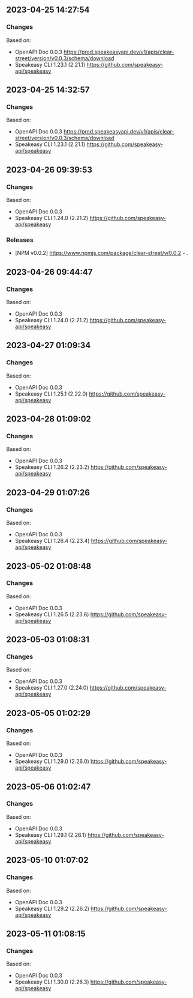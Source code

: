 

## 2023-04-25 14:27:54
### Changes
Based on:
- OpenAPI Doc 0.0.3 https://prod.speakeasyapi.dev/v1/apis/clear-street/version/v0.0.3/schema/download
- Speakeasy CLI 1.23.1 (2.21.1) https://github.com/speakeasy-api/speakeasy

## 2023-04-25 14:32:57
### Changes
Based on:
- OpenAPI Doc 0.0.3 https://prod.speakeasyapi.dev/v1/apis/clear-street/version/v0.0.3/schema/download
- Speakeasy CLI 1.23.1 (2.21.1) https://github.com/speakeasy-api/speakeasy

## 2023-04-26 09:39:53
### Changes
Based on:
- OpenAPI Doc 0.0.3 
- Speakeasy CLI 1.24.0 (2.21.2) https://github.com/speakeasy-api/speakeasy
### Releases
- [NPM v0.0.2] https://www.npmjs.com/package/clear-street/v/0.0.2 - .

## 2023-04-26 09:44:47
### Changes
Based on:
- OpenAPI Doc 0.0.3 
- Speakeasy CLI 1.24.0 (2.21.2) https://github.com/speakeasy-api/speakeasy

## 2023-04-27 01:09:34
### Changes
Based on:
- OpenAPI Doc 0.0.3 
- Speakeasy CLI 1.25.1 (2.22.0) https://github.com/speakeasy-api/speakeasy

## 2023-04-28 01:09:02
### Changes
Based on:
- OpenAPI Doc 0.0.3 
- Speakeasy CLI 1.26.2 (2.23.2) https://github.com/speakeasy-api/speakeasy

## 2023-04-29 01:07:26
### Changes
Based on:
- OpenAPI Doc 0.0.3 
- Speakeasy CLI 1.26.4 (2.23.4) https://github.com/speakeasy-api/speakeasy

## 2023-05-02 01:08:48
### Changes
Based on:
- OpenAPI Doc 0.0.3 
- Speakeasy CLI 1.26.5 (2.23.6) https://github.com/speakeasy-api/speakeasy

## 2023-05-03 01:08:31
### Changes
Based on:
- OpenAPI Doc 0.0.3 
- Speakeasy CLI 1.27.0 (2.24.0) https://github.com/speakeasy-api/speakeasy

## 2023-05-05 01:02:29
### Changes
Based on:
- OpenAPI Doc 0.0.3 
- Speakeasy CLI 1.29.0 (2.26.0) https://github.com/speakeasy-api/speakeasy

## 2023-05-06 01:02:47
### Changes
Based on:
- OpenAPI Doc 0.0.3 
- Speakeasy CLI 1.29.1 (2.26.1) https://github.com/speakeasy-api/speakeasy

## 2023-05-10 01:07:02
### Changes
Based on:
- OpenAPI Doc 0.0.3 
- Speakeasy CLI 1.29.2 (2.26.2) https://github.com/speakeasy-api/speakeasy

## 2023-05-11 01:08:15
### Changes
Based on:
- OpenAPI Doc 0.0.3 
- Speakeasy CLI 1.30.0 (2.26.3) https://github.com/speakeasy-api/speakeasy